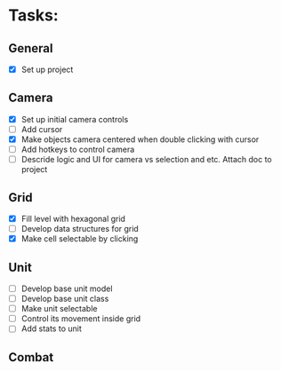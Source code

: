 # Tasks:

## General
- [x] Set up project

## Camera
- [x] Set up initial camera controls
- [ ] Add cursor
- [x] Make objects camera centered when double clicking with cursor
- [ ] Add hotkeys to control camera
- [ ] Descride logic and UI for camera vs selection and etc. Attach doc to project

## Grid
- [x] Fill level with hexagonal grid
- [ ] Develop data structures for grid
- [x] Make cell selectable by clicking

## Unit
- [ ] Develop base unit model
- [ ] Develop base unit class
- [ ] Make unit selectable
- [ ] Control its movement inside grid
- [ ] Add stats to unit

## Combat
